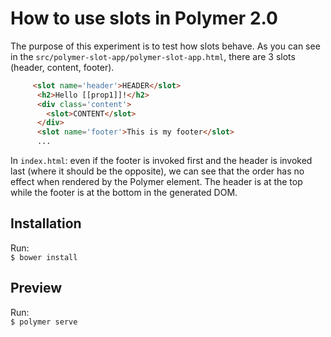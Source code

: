 # How to use slots in Polymer 2.0

The purpose of this experiment is to test how slots behave. As you can see in the `src/polymer-slot-app/polymer-slot-app.html`, there are 3 slots (header, content, footer). 

```html
     <slot name='header'>HEADER</slot>
      <h2>Hello [[prop1]]!</h2>
      <div class='content'>
        <slot>CONTENT</slot>
      </div>
      <slot name='footer'>This is my footer</slot>
      ...
```

In `index.html`: even if the footer is invoked first and the header is invoked last (where it should be the opposite), we can see that the order has no effect when rendered by the Polymer element. The header is at the top while the footer is at the bottom in the generated DOM.

## Installation

Run:  
`$ bower install`

## Preview 

Run:  
`$ polymer serve`
